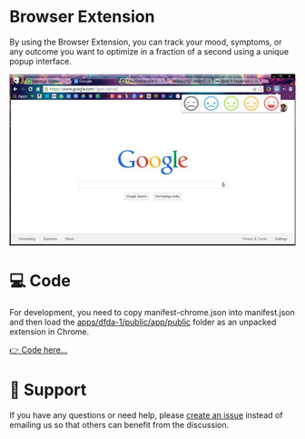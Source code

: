 # Browser Extension

By using the Browser Extension, you can track your mood, symptoms, or any outcome you want to optimize in a fraction of a second using a unique popup interface.

![Chrome Extension](browser-extension.png)

# 💻 Code

For development, you need to copy manifest-chrome.json into manifest.json and then load the [apps/dfda-1/public/app/public](../../../apps/dfda-1/public/app/public) folder as an unpacked extension in Chrome.

[👉 Code here...](../../../apps/dfda-1/public/app/public)

# 🛟 Support

If you have any questions or need help, please [create an issue](https://github.com/decentralized-fda/decentralized-fda/issues/new) instead of emailing us so that others can benefit from the discussion.

